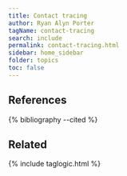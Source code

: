 ```yaml
---
title: Contact tracing
author: Ryan Alyn Porter
tagName: contact-tracing
search: include
permalink: contact-tracing.html
sidebar: home_sidebar
folder: topics
toc: false
---
```


## References

{% bibliography --cited %}

## Related

{% include taglogic.html %}
